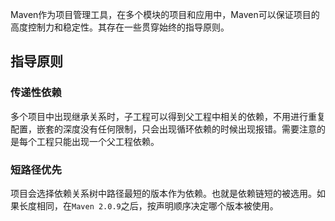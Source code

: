 Maven作为项目管理工具，在多个模块的项目和应用中，Maven可以保证项目的高度控制力和稳定性。其存在一些贯穿始终的指导原则。

## 指导原则

### 传递性依赖

多个项目中出现继承关系时，子工程可以得到父工程中相关的依赖，不用进行重复配置，嵌套的深度没有任何限制，只会出现循环依赖的时候出现报错。需要注意的是每个工程只能出现一个父工程依赖。

### 短路径优先

项目会选择依赖关系树中路径最短的版本作为依赖。也就是依赖链短的被选用。如果长度相同，在`Maven 2.0.9`之后，按声明顺序决定哪个版本被使用。